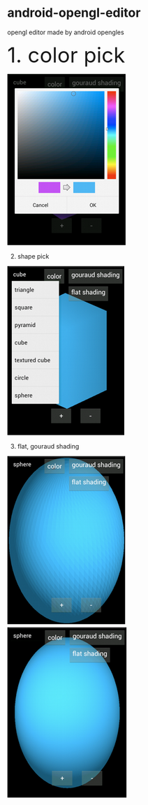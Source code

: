 # android-opengl-editor
opengl editor made by android opengles


<font size="30"> 1. color pick</font>

<img src="https://raw.githubusercontent.com/GwakInyoung/android-opengl-editor/master/picture/colorPick.bmp">

2. shape pick

<img src="https://raw.githubusercontent.com/GwakInyoung/android-opengl-editor/master/picture/shapePick.bmp">

3. flat, gouraud shading

<img src="https://raw.githubusercontent.com/GwakInyoung/android-opengl-editor/master/picture/flatShading.bmp">

<img src="https://raw.githubusercontent.com/GwakInyoung/android-opengl-editor/master/picture/gouraudShading.bmp">

